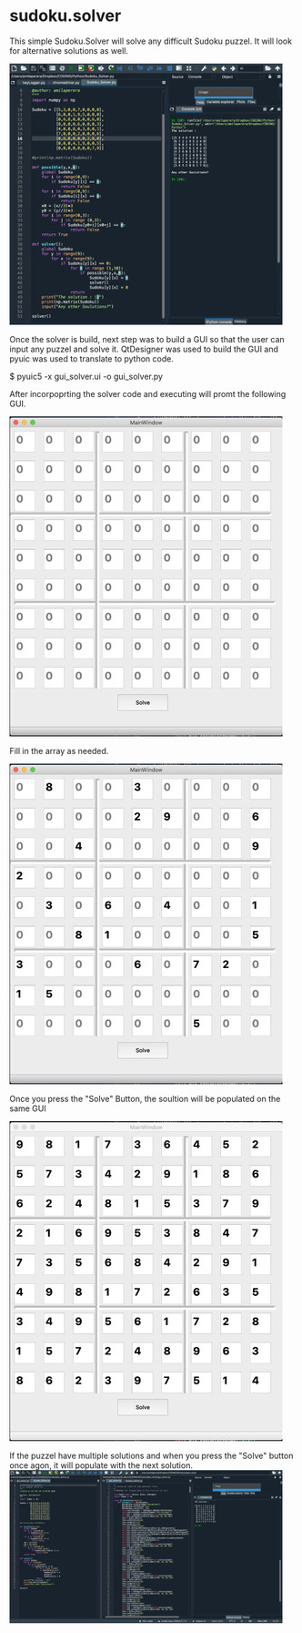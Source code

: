 # sudoku.solver
This simple Sudoku.Solver will solve any difficult Sudoku puzzel. It will look for alternative solutions as well.

<img src="Screen_Shot0.png" width="480" />

Once the solver is build, next step was to build a GUI so that the user can input any puzzel and solve it. QtDesigner was used to build the GUI and pyuic was used to translate to python code.

$ pyuic5 -x gui_solver.ui -o gui_solver.py

After incorpoprting the solver code and executing will promt the following GUI.

<img src="Screen_Shot1.png" width="480" />

Fill in the array as needed.

<img src="Screen_Shot2.png" width="480" />

Once you press the "Solve" Button, the soultion will be populated on the same GUI

<img src="Screen_Shot3.png" width="480" />

If the puzzel have multiple solutions and when you press the "Solve" button once agon, it will populate with the next solution.
<img src="Screen_Shot4.png" width="480" />
